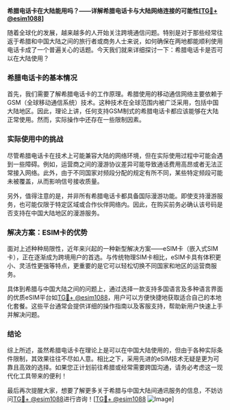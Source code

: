 **希腊电话卡在大陆能用吗？——详解希腊电话卡与大陆网络连接的可能性[[TG💪+ @esim1088](https://t.me/s/esim1088)]**

随着全球化的发展，越来越多的人开始关注跨境通信问题。特别是对于那些经常往返于希腊和中国大陆之间的旅行者或商务人士来说，如何确保在两地都能顺利使用电话卡成了一个普遍关心的话题。今天我们就来详细探讨一下：希腊电话卡是否可以在大陆使用？

### 希腊电话卡的基本情况

首先，我们需要了解希腊电话卡的工作原理。希腊使用的移动通信网络主要依赖于GSM（全球移动通信系统）技术。这种技术在全球范围内被广泛采用，包括中国大陆地区。因此，理论上讲，任何支持GSM制式的希腊电话卡都应该能够在大陆正常使用。然而，实际操作中还存在一些限制因素。

### 实际使用中的挑战

尽管希腊电话卡在技术上可能兼容大陆的网络环境，但在实际使用过程中可能会遇到一些障碍。例如，运营商之间的漫游协议差异可能导致通话费用高昂或者无法正常接入网络。此外，由于不同国家对频段分配的规定有所不同，某些特定频段可能未被覆盖，从而影响信号接收质量。

另外，值得注意的是，并非所有希腊电话卡都具备国际漫游功能。即使支持漫游服务，也可能仅限于特定区域或合作伙伴网络内。因此，在购买前务必确认该号码是否支持在中国大陆地区的漫游服务。

### 解决方案：ESIM卡的优势

面对上述种种局限性，近年来兴起的一种新型解决方案——eSIM卡（嵌入式SIM卡），正在逐渐成为跨境用户的首选。与传统物理SIM卡相比，eSIM卡具有体积更小、灵活性更强等特点，更重要的是它可以轻松切换不同国家和地区的运营商服务。

具体到希腊与中国大陆之间的问题上，通过选择一款支持多国语言及多种语言界面的优质eSIM平台如[TG💪+ @esim1088](https://t.me/s/esim1088)，用户可以方便快捷地获取适合自己的本地化套餐。这些平台通常会提供详细的操作指南以及客服支持，帮助新用户快速上手并解决问题。

### 结论

综上所述，虽然希腊电话卡在理论上是可以在中国大陆使用的，但由于各种实际条件限制，其效果往往不尽如人意。相比之下，采用先进的eSIM技术无疑是更为可靠且高效的选择。如果您正计划前往希腊或经常需要跨国沟通，请务必考虑这一现代化工具带来的便利！

最后再次提醒大家，想要了解更多关于希腊与中国大陆间通讯服务的信息，不妨访问[TG💪+ @esim1088](https://t.me/s/esim1088)进行咨询！[[TG💪+ @esim1088](https://t.me/s/esim1088) ![Image](https://i.postimg.cc/4NQfJmqS/Snipaste-2025-05-13-00-14-12.png)]